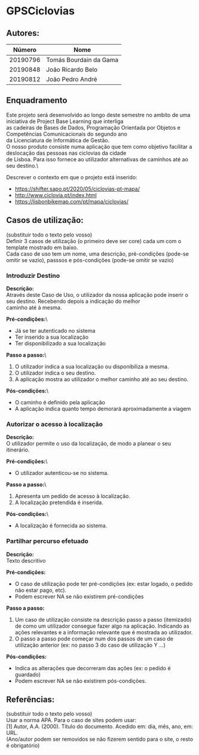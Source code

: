 # GPSCiclovias



## Autores:

| Número | Nome |
|--------|------|
|  20190796  | Tomás Bourdain da Gama |
|  20190848  | João Ricardo Belo |
|  20190812  | João Pedro André |

## Enquadramento
Este projeto será desenvolvido ao longo deste semestre no ambito de uma iniciativa de Project Base Learning que interliga\
as cadeiras de Bases de Dados, Programação Orientada por Objetos e Competências Comunicacionais do segundo ano\
da Licenciatura de Informática de Gestão.\
O nosso produto consiste numa aplicação que tem como objetivo facilitar a deslocação das pessoas nas ciclovias da cidade\
de Lisboa. Para isso fornece ao utilizador alternativas de caminhos até ao seu destino.\

Descrever o contexto em que o projeto está inserido:
- https://shifter.sapo.pt/2020/05/ciclovias-pt-mapa/
- http://www.ciclovia.pt/index.html
- https://lisbonbikemap.com/pt/mapa/ciclovias/

## Casos de utilização:
(substituir todo o texto pelo vosso) \
Definir 3 casos de utilização (o primeiro deve ser core) cada um com o template mostrado em baixo. \
Cada caso de uso tem um nome, uma descrição, pré-condições (pode-se omitir se vazio), passsos e pós-condições (pode-se omitir se vazio)

### Introduzir Destino 
**Descrição:** \
 Através deste Caso de Uso, o utilizador da nossa aplicação pode inserir o seu destino. Recebendo depois a indicação do melhor\
caminho até à mesma.

**Pré-condições:**\
- Já se ter autenticado no sistema 
- Ter inserido a sua localização
- Ter disponibilizado a sua localização   

**Passo a passo:**\
1. O utilizador indica a sua localização ou disponibiliza a mesma.
2. O utilizador indica o seu destino.
3. A aplicação mostra ao utilizador o melhor caminho até ao seu destino.

**Pós-condições:**\
- O caminho é definido pela aplicação 
- A aplicação indica quanto tempo demorará aproximadamente a viagem


### Autorizar o acesso à localização
**Descrição:** \
 O utilizador permite o uso da localização, de modo a planear o seu itinerário.

**Pré-condições:**\
- O utilizador autenticou-se no sistema.

**Passo a passo:**\
1. Apresenta um pedido de acesso à localização.
2. A localização pretendida é inserida.

**Pós-condições:**\
- A localização é fornecida ao sistema.

### Partilhar percurso efetuado
**Descrição:** \
Texto descritivo

**Pré-condições:**
- O caso de utilização pode ter pré-condições (ex: estar logado, o pedido não estar pago, etc). 
- Podem escrever NA se não existirem pré-condições 

**Passo a passo:**
1. Um caso de utilização consiste na descrição passo a passo (itemizado) de como um utilizador consegue fazer algo na aplicação. Indicando as ações relevantes e a informação relevante que é mostrada ao utilizador.
1. O passo a passo pode começar num dos passos de um caso de utilização anterior (ex: no passo 3 do caso de utilização Y …) 

**Pós-condições:**
- Indica as alterações que decorreram das ações (ex: o pedido é guardado)
- Podem escrever NA se não existirem pós-condições.


## Referências:
(substituir todo o texto pelo vosso) \
Usar a norma APA. Para o caso de sites podem usar: \
[1] Autor, A.A. (2000). Título do documento. Acedido em: dia, mês, ano, em: URL. \
(Ano/autor podem ser removidos se não fizerem sentido para o site, o resto é obrigatório)
